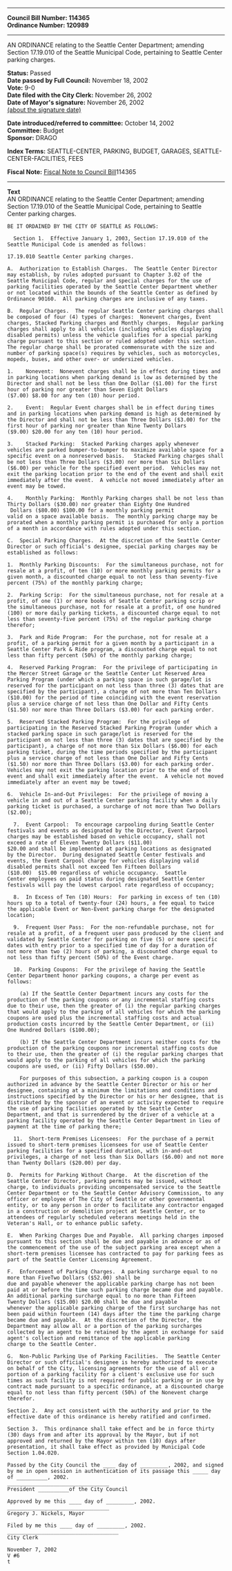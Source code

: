 * * * * *  
  
**Council Bill Number: [](#h0)[](#h2)114365**   
**Ordinance Number: 120989**  
  
* * * * *  
  
AN ORDINANCE relating to the Seattle Center Department; amending Section 17.19.010 of the Seattle Municipal Code, pertaining to Seattle Center parking charges.  
  
**Status:** Passed   
**Date passed by Full Council:** November 18, 2002   
**Vote:** 9-0   
**Date filed with the City Clerk:** November 26, 2002   
**Date of Mayor's signature:** November 26, 2002   
[(about the signature date)](/~public/approvaldate.htm)   
  
  
**Date introduced/referred to committee:** October 14, 2002   
**Committee:** Budget   
**Sponsor:** DRAGO   
  
**Index Terms:** SEATTLE-CENTER, PARKING, BUDGET, GARAGES, SEATTLE-CENTER-FACILITIES, FEES  
  
**Fiscal Note:** [Fiscal Note to Council Bill](http://clerk.seattle.gov/~public/fnote/114365.htm)[](#h1)[](#h3)114365  
  
* * * * *  
  
**Text**  
    AN ORDINANCE relating to the Seattle Center Department; amending  
    Section 17.19.010 of the Seattle Municipal Code, pertaining to Seattle  
    Center parking charges.  
  
    BE IT ORDAINED BY THE CITY OF SEATTLE AS FOLLOWS:  
  
      Section 1.  Effective January 1, 2003, Section 17.19.010 of the  
    Seattle Municipal Code is amended as follows:  
  
    17.19.010 Seattle Center parking charges.  
  
    A.  Authorization to Establish Charges.  The Seattle Center Director  
    may establish, by rules adopted pursuant to Chapter 3.02 of the  
    Seattle Municipal Code, regular and special charges for the use of  
    parking facilities operated by the Seattle Center Department whether  
    or not located within the bounds of the Seattle Center as defined by  
    Ordinance 90160.  All parking charges are inclusive of any taxes.  
  
    B.  Regular Charges.  The regular Seattle Center parking charges shall  
    be composed of four (4) types of charges:  Nonevent charges, Event  
    charges, Stacked Parking charges and Monthly charges.  Regular parking  
    charges shall apply to all vehicles (including vehicles displaying  
    disabled permits) unless the vehicle qualifies for a special parking  
    charge pursuant to this section or ruled adopted under this section.  
    The regular charge shall be prorated commensurate with the size and  
    number of parking space(s) requires by vehicles, such as motorcycles,  
    mopeds, buses, and other over- or undersized vehicles.  
  
    1.    Nonevent:  Nonevent charges shall be in effect during times and  
    in parking locations when parking demand is low as determined by the  
    Director and shall not be less than One Dollar ($1.00) for the first  
    hour of parking nor greater than Seven Eight Dollars   
    ($7.00) $8.00 for any ten (10) hour period.  
  
    2.    Event:  Regular Event charges shall be in effect during times  
    and in parking locations when parking demand is high as determined by  
    the Director and shall not be less than Three Dollars ($3.00) for the  
    first hour of parking nor greater than Nine Twenty Dollars  
    ($9.00) $20.00 for any ten (10) hour period.  
  
    3.    Stacked Parking:  Stacked Parking charges apply whenever  
    vehicles are parked bumper-to-bumper to maximize available space for a  
    specific event on a nonreserved basis.   Stacked Parking charges shall  
    be not less than Three Dollars ($3.00) nor more than Six Dollars  
    ($6.00) per vehicle for the specified event period.  Vehicles may not  
    exit the parking location prior to the end of the event and shall exit  
    immediately after the event.  A vehicle not moved immediately after an  
    event may be towed.  
  
    4.    Monthly Parking:  Monthly Parking charges shall be not less than  
    Thirty Dollars ($30.00) nor greater than Eighty One Hundred  
     Dollars ($80.00) $100.00 for a monthly parking permit  
    valid on a space available basis.  The monthly parking charge may be  
    prorated when a monthly parking permit is purchased for only a portion  
    of a month in accordance with rules adopted under this section.  
  
    C.  Special Parking Charges.  At the discretion of the Seattle Center  
    Director or such official's designee, special parking charges may be  
    established as follows:  
  
    1.  Monthly Parking Discounts:  For the simultaneous purchase, not for  
    resale at a profit, of ten (10) or more monthly parking permits for a  
    given month, a discounted charge equal to not less than seventy-five  
    percent (75%) of the monthly parking charge;  
  
    2.  Parking Scrip:  For the simultaneous purchase, not for resale at a  
    profit, of one (1) or more books of Seattle Center parking scrip or  
    the simultaneous purchase, not for resale at a profit, of one hundred  
    (100) or more daily parking tickets, a discounted charge equal to not  
    less than seventy-five percent (75%) of the regular parking charge  
    therefor;  
  
    3.  Park and Ride Program:  For the purchase, not for resale at a  
    profit, of a parking permit for a given month by a participant in a  
    Seattle Center Park & Ride program, a discounted charge equal to not  
    less than fifty percent (50%) of the monthly parking charge;  
  
    4.  Reserved Parking Program:  For the privilege of participating in  
    the Mercer Street Garage or the Seattle Center Lot Reserved Area  
    Parking Program (under which a parking space in such garage/lot is  
    reserved for the participant on not less than three (3) dates that are  
    specified by the participant), a charge of not more than Ten Dollars  
    ($10.00) for the period of time coinciding with the event reservation  
    plus a service charge of not less than One Dollar and Fifty Cents  
    ($1.50) nor more than Three Dollars ($3.00) for each parking order.  
  
    5.  Reserved Stacked Parking Program:  For the privilege of  
    participating in the Reserved Stacked Parking Program (under which a  
    stacked parking space in such garage/lot is reserved for the  
    participant on not less than three (3) dates that are specified by the  
    participant), a charge of not more than Six Dollars ($6.00) for each  
    parking ticket, during the time periods specified by the participant  
    plus a service charge of not less than One Dollar and Fifty Cents  
    ($1.50) nor more than Three Dollars ($3.00) for each parking order.  
    Vehicles may not exit the parking location prior to the end of the  
    event and shall exit immediately after the event.  A vehicle not moved  
    immediately after an event may be towed;  
  
    6.  Vehicle In-and-Out Privileges:  For the privilege of moving a  
    vehicle in and out of a Seattle Center parking facility when a daily  
    parking ticket is purchased, a surcharge of not more than Two Dollars  
    ($2.00);  
  
      7.  Event Carpool:  To encourage carpooling during Seattle Center  
    festivals and events as designated by the Director, Event Carpool  
    charges may be established based on vehicle occupancy, shall not  
    exceed a rate of Eleven Twenty Dollars ($11.00)   
    $20.00 and shall be implemented at parking locations as designated  
    by the Director.  During designated Seattle Center festivals and  
    events, the Event Carpool charge for vehicles displaying valid  
    disabled permits shall not exceed Ten Fifteen Dollars   
    ($10.00)  $15.00 regardless of vehicle occupancy.  Seattle  
    Center employees on paid status during designated Seattle Center  
    festivals will pay the lowest carpool rate regardless of occupancy;  
  
      8.  In Excess of Ten (10) Hours:  For parking in excess of ten (10)  
    hours up to a total of twenty-four (24) hours, a fee equal to twice  
    the applicable Event or Non-Event parking charge for the designated  
    location;  
  
      9.  Frequent User Pass:  For the non-refundable purchase, not for  
    resale at a profit, of a frequent user pass produced by the client and  
    validated by Seattle Center for parking on five (5) or more specific  
    dates with entry prior to a specified time of day for a duration of  
    not more than two (2) hours of parking, a discounted charge equal to  
    not less than fifty percent (50%) of the Event charge.  
  
      10.  Parking Coupons:  For the privilege of having the Seattle  
    Center Department honor parking coupons, a charge per event as  
    follows:  
  
        (a) If the Seattle Center Department incurs any costs for the  
    production of the parking coupons or any incremental staffing costs  
    due to their use, then the greater of (i) the regular parking charges  
    that would apply to the parking of all vehicles for which the parking  
    coupons are used plus the incremental staffing costs and actual  
    production costs incurred by the Seattle Center Department, or (ii)  
    One Hundred Dollars ($100.00);  
  
        (b) If the Seattle Center Department incurs neither costs for the  
    production of the parking coupons nor incremental staffing costs due  
    to their use, then the greater of (i) the regular parking charges that  
    would apply to the parking of all vehicles for which the parking  
    coupons are used, or (ii) Fifty Dollars ($50.00).  
  
        For purposes of this subsection, a parking coupon is a coupon  
    authorized in advance by the Seattle Center Director or his or her  
    designee, containing at a minimum the limitations and conditions and  
    instructions specified by the Director or his or her designee, that is  
    distributed by the sponsor of an event or activity expected to require  
    the use of parking facilities operated by the Seattle Center  
    Department, and that is surrendered by the driver of a vehicle at a  
    parking facility operated by the Seattle Center Department in lieu of  
    payment at the time of parking there;  
  
      11.  Short-term Premises Licensees:  For the purchase of a permit  
    issued to short-term premises licensees for use of Seattle Center  
    parking facilities for a specified duration, with in-and-out  
    privileges, a charge of not less than Six Dollars ($6.00) and not more  
    than Twenty Dollars ($20.00) per day.  
  
    D.  Permits for Parking Without Charge.  At the discretion of the  
    Seattle Center Director, parking permits may be issued, without  
    charge, to individuals providing uncompensated service to the Seattle  
    Center Department or to the Seattle Center Advisory Commission, to any  
    officer or employee of The City of Seattle or other governmental  
    entity, or to any person in order to facilitate any contractor engaged  
    in a construction or demolition project at Seattle Center, or to  
    attendees of regularly scheduled veterans meetings held in the  
    Veteran's Hall, or to enhance public safety.  
  
    E.  When Parking Charges Due and Payable.  All parking charges imposed  
    pursuant to this section shall be due and payable in advance or as of  
    the commencement of the use of the subject parking area except when a  
    short-term premises licensee has contracted to pay for parking fees as  
    part of the Seattle Center Licensing Agreement.  
  
    F.  Enforcement of Parking Charges.  A parking surcharge equal to no  
    more than FiveTwo Dollars ($52.00) shall be  
    due and payable whenever the applicable parking charge has not been  
    paid at or before the time such parking charge became due and payable.  
    An additional parking surcharge equal to no more than Fifteen   
    Twenty Dollars ($15.00) $20.00 shall be due and payable  
    whenever the applicable parking charge of the first surcharge has not  
    been paid within fourteen (14) days after the time the parking charge  
    became due and payable.  At the discretion of the Director, the  
    Department may allow all or a portion of the parking surcharges  
    collected by an agent to be retained by the agent in exchange for said  
    agent's collection and remittance of the applicable parking  
    charge to the Seattle Center.  
  
    G.  Non-Public Parking Use of Parking Facilities.  The Seattle Center  
    Director or such official's designee is hereby authorized to execute  
    on behalf of the City, licensing agreements for the use of all or a  
    portion of a parking facility for a client's exclusive use for such  
    times as such facility is not required for public parking or in use by  
    contract made pursuant to a specific ordinance, at a discounted charge  
    equal to not less than fifty percent (50%) of the Nonevent charge  
    therefor.  
  
    Section 2.  Any act consistent with the authority and prior to the  
    effective date of this ordinance is hereby ratified and confirmed.  
  
    Section 3.  This ordinance shall take effect and be in force thirty  
    (30) days from and after its approval by the Mayor, but if not  
    approved and returned by the Mayor within ten (10) days after  
    presentation, it shall take effect as provided by Municipal Code  
    Section 1.04.020.  
  
    Passed by the City Council the ____ day of _________, 2002, and signed  
    by me in open session in authentication of its passage this _____ day  
    of __________, 2002.  
    _________________________________  
    President __________of the City Council  
  
    Approved by me this ____ day of _________, 2002.  
    _________________________________  
    Gregory J. Nickels, Mayor  
  
    Filed by me this ____ day of _________, 2002.  
    ____________________________________  
    City Clerk  
  
    November 7, 2002  
    V #6  
    t  
